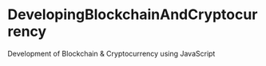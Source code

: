 # DevelopingBlockchainAndCryptocurrency
Development of Blockchain &amp; Cryptocurrency using JavaScript
